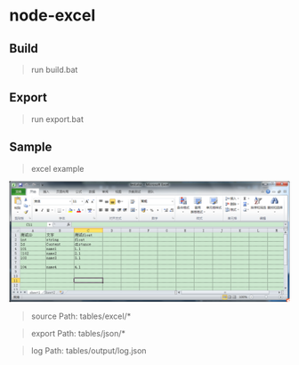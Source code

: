 # node-excel

## Build

> run build.bat 

## Export

> run export.bat

## Sample

> excel example  

![](https://github.com/onelei/node-excel/blob/master/image/excel.png)  

> source Path: tables/excel/*

> export Path: tables/json/*

> log Path: tables/output/log.json
